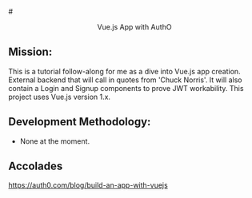 #<center>Vue.js App with AuthO</center>

## Mission:
This is a tutorial follow-along for me as a dive into Vue.js app creation.  External backend that will call in quotes from 'Chuck Norris'.  It will also contain a Login and Signup components to prove JWT workability.  This project uses Vue.js version 1.x.

## Development Methodology:
* None at the moment.

## Accolades
https://auth0.com/blog/build-an-app-with-vuejs

